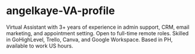 # angelkaye-VA-profile
Virtual Assistant with 3+ years of experience in admin support, CRM, email marketing, and appointment setting. Open to full-time remote roles. Skilled in GoHighLevel, Trello, Canva, and Google Workspace. Based in PH, available to work US hours.
